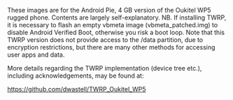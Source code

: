 These images are for the Android Pie, 4 GB version of the Oukitel WP5 rugged phone. Contents are largely self-explanatory. NB. If installing TWRP, it is necessary to flash an empty vbmeta image (vbmeta_patched.img) to disable Android Verified Boot, otherwise you risk a boot loop. Note that this TWRP version does not provide access to the /data partition, due to encryption restrictions, but there are many other methods for accessing user apps and data.   

More details regarding the TWRP implementation (device tree etc.), including acknowledgements, may be found at:

https://github.com/dwastell/TWRP_Oukitel_WP5

